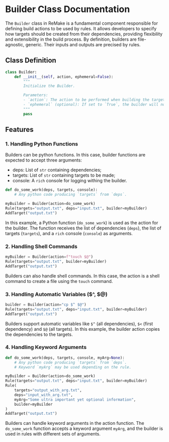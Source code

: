 # Builder Class Documentation

The `Builder` class in ReMake is a fundamental component responsible for
defining build actions to be used by rules. It allows developers to specify how
targets should be created from their dependencies, providing flexibility and
extensibility in the build process. By definition, builders are file-agnostic,
generic. Their inputs and outputs are precised by rules.

## Class Definition

```python
class Builder:
    def __init__(self, action, ephemeral=False):
        """
        Initialize the Builder.

        Parameters:
        - `action`: The action to be performed when building the targets.
        - `ephemeral` (optional): If set to `True`, the builder will not be registered, making it suitable for one-time use.
        """
        pass
```

## Features

### 1. Handling Python Functions

Builders can be python functions.
In this case, builder functions are expected to accept three arguments:

- deps: List of `str` containing dependencies;
- targets: List of `str` containing targets to be made;
- console: A `rich` console for logging withing the builder.

```python
def do_some_work(deps, targets, console):
    # Any python code producing `targets` from `deps`.

myBuilder = Builder(action=do_some_work)
Rule(targets="output.txt", deps="input.txt", builder=myBuilder)
AddTarget("output.txt")
```

In this example, a Python function (`do_some_work`) is used as the action for
the builder. The function receives the list of dependencies (`deps`), the list
of targets (`targets`), and a `rich` console (`console`) as arguments.

### 2. Handling Shell Commands

```python
myBuilder = Builder(action=f"touch $@")
Rule(targets="output.txt", builder=myBuilder)
AddTarget("output.txt")
```

Builders can also handle shell commands. In this case, the action is a shell
command to create a file using the `touch` command.

### 3. Handling Automatic Variables ($^, $@)

```python
builder = Builder(action="cp $^ $@")
Rule(targets="output.txt", deps="input.txt", builder=myBuilder)
AddTarget("output.txt")
```

Builders support automatic variables like `$^` (all dependencies), `$<` (first
dependency) and `$@` (all targets). In this example, the builder action copies
the dependencies to the targets.

### 4. Handling Keyword Arguments

```python
def do_some_work(deps, targets, console, myArg=None):
    # Any python code producing `targets` from `deps`.
    # Keyword `myArg` may be used depending on the rule.

myBuilder = Builder(action=do_some_work)
Rule(targets="output.txt", deps="input.txt", builder=myBuilder)
Rule(
    targets="output_with_arg.txt",
    deps="input_with_arg.txt",
    myArg="Some ultra important yet optional information",
    builder=myBuilder
)
AddTarget("output.txt")
```

Builders can handle keyword arguments in the action function. The
`do_some_work` function accepts a keyword argument `myArg`, and the builder is
used in rules with different sets of arguments.
